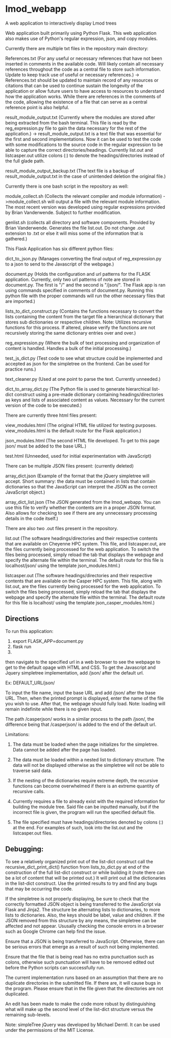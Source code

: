 # lmod_webapp
A web application to interactively display Lmod trees

Web application built primarily using Python Flask. This web application also makes use of Python's regular expression, json, and copy modules.

Currently there are multiple txt files in the repository main directory:

References.txt (For any useful or necessary references that have not been inserted in comments in the available code. Will likely contain all necessary references throughout the code as a central file to store such information. Update to keep track use of useful or necessary references.)
-> References.txt should be updated to maintain record of any resources or citations that can be used to continue sustain the longevity of the application or allow future users to have access to resources to understand how the application works. While there are references in the comments of the code, allowing the existence of a file that can serve as a central reference point is also helpful.

result_module_output.txt (Currently where the modules are stored after being extracted from the bash terminal. This file is read by the reg_expression.py file to gain the data necessary for the rest of the application.)
-> result_module_output.txt is a text file that was essential for the first and second implementations. Now it can be used to test the code with some modifications to the source code in the regular expression to be able to capture the correct directories/headings. Currently list.out and listcasper.out utilize colons (:) to denote the headings/directories instead of the full glade path.

result_module_output_backup.txt (The text file is a backup of result_module_output.txt in the case of unintended deletion the original file.)

Currently there is one bash script in the repository as well:

module_collect.sh (Collects the relevant compiler and module information)
->module_collect.sh will output a file with the relevant module information. The most recent version was developed using regular expressions provided by Brian Vanderwende. Subject to further modification.

genlist.sh (collects all directory and software components. Provided by Brian Vanderwende. Generates the file list.out. Do not change .out extension to .txt or else it will miss some of the information that is gathered.)

This Flask Application has six different python files:

dict_to_json.py (Manages converting the final output of reg_expression.py to a json to send to the Javascript of the webpage.)

document.py (Holds the configuration and url patterns for the FLASK application. Currently, only two url patterns of note are stored in document.py. The first is "/" and the second is "/json/". The Flask app is ran using commands specified in comments of document.py. Running this python file with the proper commands will run the other necessary files that are imported.)

lists_to_dict_construct.py (Contains the functions necessary to convert the lists containing the content from the target file a hierarchical dictionary that stores sub dictionaries or respective children. Note: Utilizes recursive functions for this process. If altered, please verify the functions are not recursively storing the same dictionary entries over and over.)

reg_expression.py (Where the bulk of text processing and organization of content is handled. Handles a bulk of the initial processing.)

test_js_dict.py (Test code to see what structure could be implemented and accepted as json for the simpletree on the frontend. Can be used for practice runs.)

text_cleaner.py (Used at one point to parse the text. Currently unneeded.)

dict_to_array_dict.py (The Python file is used to generate hierarchical list-dict construct using a pre-made dictionary containing headings/directories as keys and lists of associated content as values. Necessary for the current version of the code to be executed.)

There are currently three html files present:

view_modules.html (The original HTML file utilized for testing purposes. view_modules.html is the default route for the Flask application.)

json_modules.html (The second HTML file developed. To get to this page json/ must be added to the base URL.)

test.html (Unneeded, used for initial experimentation with JavaScript)

There can be multiple JSON files present: (currently deleted)

array_dict.json (Example of the format that the jQuery simpletree will accept. Short summary: the data must be contained in lists that contain dictionaries so that the JavaScript can interpret the JSON as the correct JavaScript object.)

array_dict_list.json (The JSON generated from the lmod_webapp. You can use this file to verify whether the contents are in a proper JSON format. Also allows for checking to see if there are any unnecessary processing details in the code itself.)

There are also two .out files present in the repository.

list.out (The software headings/directories and their respective contents that are available on Cheyenne HPC system. This file, and listcasper.out, are the files currently being processed for the web application. To switch the files being processed, simply reload the tab that displays the webpage and specify the alternate file within the terminal. The default route for this file is localhost/json/ using the template json_modules.html.)

listcasper.out (The software headings/directories and their respective contents that are available on the Casper HPC system. This file, along with list.out, are the files currently being processed for the web application. To switch the files being processed, simply reload the tab that displays the webpage and specify the alternate file within the terminal. The default route for this file is localhost/ using the template json_casper_modules.html.)

## Directions
To run this application:
1. export FLASK_APP=document.py
2. flask run
3.

then navigate to the specified url in a web browser to see the webpage to get to the default opage with HTML and CSS. To get the Javascript and Jquery simpletree implementation, add /json/ after the default url.

Ex: DEFAULT_URL/json/

To input the file name, input the base URL and add /json/ after the base URL. Then, when the printed prompt is displayed, enter the name of the file you wish to use. After that, the webpage should fully load. Note: loading will remain indefinite while there is no given input.

The path /casperjson/ works in a similar process to the path /json/, the difference being that /casperjson/ is added to the end of the default url.

Limitations:
1. The data must be loaded when the page initializes for the simpletree. Data cannot be added after the page has loaded.

2. The data must be loaded within a nested list to dictionary structure. The data will not be displayed otherwise as the simpletree will not be able to traverse said data.

3. If the nesting of the dictionaries require extreme depth, the recursive functions can become overwhelmed if there is an extreme quantity of recursive calls.

4. Currently requires a file to already exist with the required information for building the module tree.
Said file can be inputted manually, but if the incorrect file is given, the program will run the specified default file.

5. The file specified must have headings/directories denoted by colons (:) at the end. For examples of such, look into the list.out and the listcasper.out files.

## Debugging:

To see a relatively organized print out of the list-dict construct call the recursive_dict_print_dict() function from lists_to_dict.py at end of the construction of the full list-dict construct or while building it (note there can be a lot of content that will be printed out.) It will print out all the dictionaries in the list-dict construct. Use the printed results to try and find any bugs that may be occurring the code.

If the simpletree is not properly displaying, be sure to check that the correctly formatted JSON object is being transferred to the JavaScript via Flask and Jinja2. The structure be alternating lists to dictionaries, to more lists to dictionaries. Also, the keys should be label, value and children. If the JSON removed from this structure by any means, the simpletree can be affected and not appear. Ususally checking the console errors in a browser such as Google Chrome can help find the issue.

Ensure that a JSON is being transferred to JavaScript. Otherwise, there can be serious errors that emerge as a result of such not being implemented.

Ensure that the file that is being read has no extra punctuation such as colons, otherwise such punctuation will have to be removed edited out before the Python scripts can successfully run.

The current implementation runs based on an assumption that there are no duplicate directories in the submitted file. If there are, it will cause bugs in the program. Please ensure that in the file given that the directories are not duplicated.

An edit has been made to make the code more robust by distinguishing what will make up the second level of the list-dict structure versus the remaining sub-levels.

Note: simpleTree jQuery was developed by Michael Derntl. It can be used under the permissions of the MIT License.
